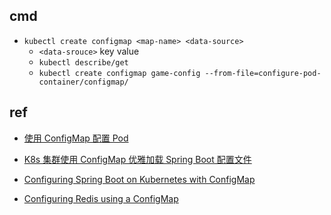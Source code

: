 

## cmd

+ `kubectl create configmap <map-name> <data-source>`
    - `<data-srouce>` key value
    - `kubectl describe/get`
    - `kubectl create configmap game-config --from-file=configure-pod-container/configmap/`

## ref
+ [使用 ConfigMap 配置 Pod](https://kubernetes.io/zh/docs/tasks/configure-pod-container/configure-pod-configmap/)

+ [K8s 集群使用 ConfigMap 优雅加载 Spring Boot 配置文件](https://cloud.tencent.com/developer/article/1433236)
+ [Configuring Spring Boot on Kubernetes with ConfigMap](https://developers.redhat.com/blog/2017/10/03/configuring-spring-boot-kubernetes-configmap/)
+ [Configuring Redis using a ConfigMap](https://kubernetes.io/docs/tutorials/configuration/configure-redis-using-configmap/)